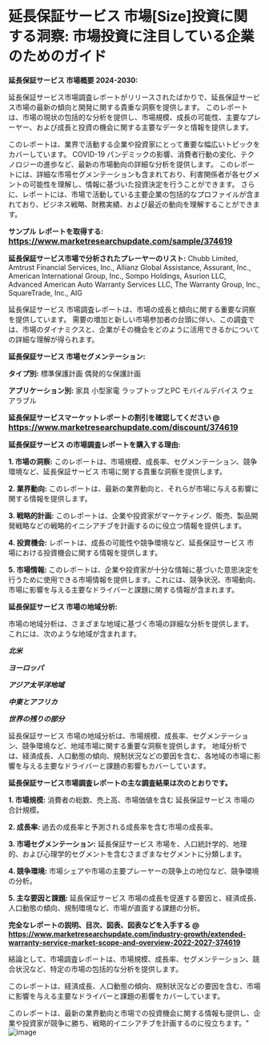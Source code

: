 # 延長保証サービス 市場[Size]投資に関する洞察: 市場投資に注目している企業のためのガイド

<strong>延長保証サービス 市場概要 2024-2030:</strong>

延長保証サービス市場調査レポートがリリースされたばかりで、延長保証サービス市場の最新の傾向と開発に関する貴重な洞察を提供します。 このレポートは、市場の現状の包括的な分析を提供し、市場規模、成長の可能性、主要なプレーヤー、および成長と投資の機会に関する主要なデータと情報を提供します。

このレポートは、業界で活動する企業や投資家にとって重要な幅広いトピックをカバーしています。 COVID-19 パンデミックの影響、消費者行動の変化、テクノロジーの進歩など、最新の市場動向の詳細な分析を提供します。 このレポートには、詳細な市場セグメンテーションも含まれており、利害関係者が各セグメントの可能性を理解し、情報に基づいた投資決定を行うことができます。 さらに、レポートには、市場で活動している主要企業の包括的なプロファイルが含まれており、ビジネス戦略、財務実績、および最近の動向を理解することができます。



<strong>サンプル レポートを取得する: <a href=https://www.marketresearchupdate.com/sample/374619><font size=3 color=#0000ff>https://www.marketresearchupdate.com/sample/374619</font></a></strong>



<strong>延長保証サービス市場で分析されたプレーヤーのリスト:</strong>
Chubb Limited, Amtrust Financial Services, Inc., Allianz Global Assistance, Assurant, Inc., American International Group, Inc., Sompo Holdings, Asurion LLC, Advanced American Auto Warranty Services LLC, The Warranty Group, Inc., SquareTrade, Inc., AIG

延長保証サービス 市場調査レポートは、市場の成長と傾向に関する重要な洞察を提供しています。 需要の増加と新しい市場参加者の台頭に伴い、この調査では、市場のダイナミクスと、企業がその機会をどのように活用できるかについての詳細な理解が得られます。



<strong>延長保証サービス 市場セグメンテーション:</strong>



<strong>タイプ別:</strong>
標準保護計画
偶発的な保護計画



<strong>アプリケーション別:</strong>
家具
小型家電
ラップトップとPC
モバイルデバイス
ウェアラブル



<strong>延長保証サービスマーケットレポートの割引を確認してください @ <a href=https://www.marketresearchupdate.com/discount/374619><font size=3 color=#0000ff>https://www.marketresearchupdate.com/discount/374619</font></a></strong>



<strong>延長保証サービス の市場調査レポートを購入する理由:</strong>



<strong>1. 市場の洞察:</strong> このレポートは、市場規模、成長率、セグメンテーション、競争環境など、延長保証サービス 市場に関する貴重な洞察を提供します。



<strong>2. 業界動向:</strong> このレポートは、最新の業界動向と、それらが市場に与える影響に関する情報を提供します。



<strong>3. 戦略的計画:</strong> このレポートは、企業や投資家がマーケティング、販売、製品開発戦略などの戦略的イニシアチブを計画するのに役立つ情報を提供します。



<strong>4. 投資機会:</strong> レポートは、成長の可能性や競争環境など、延長保証サービス 市場における投資機会に関する情報を提供します。



<strong>5. 市場情報:</strong> このレポートは、企業や投資家が十分な情報に基づいた意思決定を行うために使用できる市場情報を提供します。これには、競争状況、市場動向、市場に影響を与える主要なドライバーと課題に関する情報が含まれます。



<strong>延長保証サービス 市場の地域分析:</strong>

市場の地域分析は、さまざまな地域に基づく市場の詳細な分析を提供します。 これには、次のような地域が含まれます。

<em>

<strong>北米</strong></em>
<em>

<strong>ヨーロッパ</strong></em>
<em>

<strong>アジア太平洋地域</strong></em>
<em>

<strong>中東とアフリカ</strong></em>
<em>

<strong>世界の残りの部分</strong></em>

延長保証サービス 市場の地域分析は、市場規模、成長率、セグメンテーション、競争環境など、地域市場に関する重要な洞察を提供します。 地域分析では、経済成長、人口動態の傾向、規制状況などの要因を含む、各地域の市場に影響を与える主要なドライバーと課題の影響もカバーしています。



<strong>延長保証サービス市場調査レポートの主な調査結果は次のとおりです。</strong>



<strong>1. 市場規模:</strong> 消費者の総数、売上高、市場価値を含む 延長保証サービス 市場の合計規模。



<strong>2. 成長率:</strong> 過去の成長率と予測される成長率を含む市場の成長率。



<strong>3. 市場セグメンテーション:</strong> 延長保証サービス 市場を、人口統計学的、地理的、および心理学的セグメントを含むさまざまなセグメントに分類します。



<strong>4. 競争環境:</strong> 市場シェアや市場の主要プレーヤーの競争上の地位など、競争環境の分析。



<strong>5. 主な要因と課題:</strong> 延長保証サービス 市場の成長を促進する要因と、経済成長、人口動態の傾向、規制環境など、市場が直面する課題の分析。



<strong><b>完全なレポートの説明、目次、図表、図表などを入手する @ <a href=https://www.marketresearchupdate.com/industry-growth/extended-warranty-service-market-scope-and-overview-2022-2027-374619>https://www.marketresearchupdate.com/industry-growth/extended-warranty-service-market-scope-and-overview-2022-2027-374619</a></b></strong>

結論として、市場調査レポートは、市場規模、成長率、セグメンテーション、競合状況など、特定の市場の包括的な分析を提供します。

このレポートは、経済成長、人口動態の傾向、規制状況などの要因を含む、市場に影響を与える主要なドライバーと課題の影響をカバーしています。

このレポートは、最新の業界動向と市場での投資機会に関する情報も提供し、企業や投資家が競争に勝ち、戦略的イニシアチブを計画するのに役立ちます。"
![image](https://github.com/renukap7961/renukap7961/assets/163852544/8e48e05c-b00a-424b-a719-e5b69dc91fa4)
